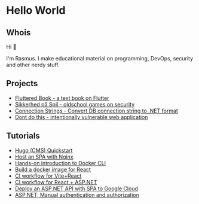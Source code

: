 # Hello World

## Whois

Hi 👋

I'm Rasmus.
I make educational material on programming, DevOps, security and other nerdy stuff.

## Projects

- [Fluttered Book - a text book on Flutter](https://fluttered-book.github.io/)
- [Sikkerhed på Spil - oldschool games on security](https://easv-it-sikkerhed.github.io/sikkerhed-paa-spil/)
- [Connection Strings - Convert DB connection string to .NET format](https://rpede.github.io/connection_strings/)
- [Dont do this - intentionally vulnerable web application](https://github.com/rpede/dontdothis)

## Tutorials

- [Hugo (CMS) Quickstart](https://rpede.github.io/hugo-quickstart/)
- [Host an SPA with Nginx](https://github.com/rpede/tutorial-vm-spa)
- [Hands-on introduction to Docker CLI](https://github.com/rpede/tutorial-docker-intro)
- [Build a docker image for React](https://github.com/rpede/tutorial-react-docker)
- [CI workflow for Vite+React](https://github.com/rpede/tutorial-react-ci)
- [CI workflow for React + ASP.NET](https://github.com/rpede/tutorial-fullstack-ci)
- [Deploy an ASP.NET API with SPA to Google Cloud](https://github.com/rpede/tutorial-deploy-gcloud)
- [ASP.NET, Manual authentication and authorization](https://github.com/rpede/cds25-tutorial-auth)
